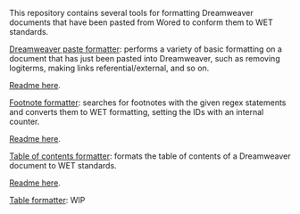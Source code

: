 This repository contains several tools for formatting Dreamweaver documents that have been pasted from Wored to conform them to WET standards.

[Dreamweaver paste formatter](dreamweaver_paste_formatter/dw_paste_format.html): performs a variety of basic formatting on a document that has just been pasted into Dreamweaver, such as removing logiterms, making links referential/external, and so on.

[Readme here](dreamweaver_paste_formatter/).

[Footnote formatter](footnote_formatter/footnote_gen.html): searches for footnotes with the given regex statements and converts them to WET formatting, setting the IDs with an internal counter.

[Readme here](footnote_formatter/).

[Table of contents formatter](table_of_contents_formatter/toc_format.html): formats the table of contents of a Dreamweaver document to WET standards.

[Readme here](table_of_contents_formatter/).

[Table formatter](): WIP
